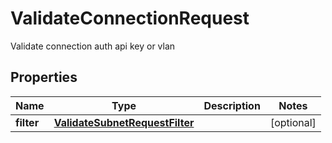 

# ValidateConnectionRequest

Validate connection auth api key or vlan

## Properties

| Name | Type | Description | Notes |
|------------ | ------------- | ------------- | -------------|
|**filter** | [**ValidateSubnetRequestFilter**](ValidateSubnetRequestFilter.md) |  |  [optional] |



